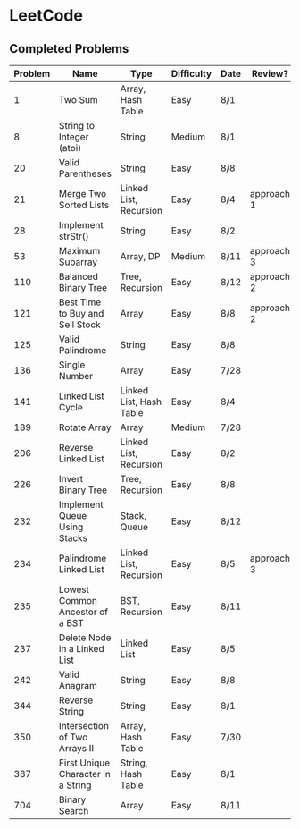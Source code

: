 # LeetCode

## Completed Problems

| Problem   | Name                               | Type                    | Difficulty | Date        | Review?    |
| --------- | ---------------------------------- | ----------------------- | ---------- | ----------- | ---------- |
| 1         | Two Sum                            | Array, Hash Table       | Easy       | 8/1         |            |
| 8         | String to Integer (atoi)           | String                  | Medium     | 8/1         |            |
| 20        | Valid Parentheses                  | String                  | Easy       | 8/8         |            |
| 21        | Merge Two Sorted Lists             | Linked List, Recursion  | Easy       | 8/4         | approach 1 |
| 28        | Implement strStr()                 | String                  | Easy       | 8/2         |            |
| 53        | Maximum Subarray                   | Array, DP               | Medium     | 8/11        | approach 3 |
| 110       | Balanced Binary Tree               | Tree, Recursion         | Easy       | 8/12        | approach 2 |
| 121       | Best Time to Buy and Sell Stock    | Array                   | Easy       | 8/8         | approach 2 |
| 125       | Valid Palindrome                   | String                  | Easy       | 8/8         |            |
| 136       | Single Number                      | Array                   | Easy       | 7/28        |            |
| 141       | Linked List Cycle                  | Linked List, Hash Table | Easy       | 8/4         |            |
| 189       | Rotate Array                       | Array                   | Medium     | 7/28        |            |
| 206       | Reverse Linked List                | Linked List, Recursion  | Easy       | 8/2         |            |
| 226       | Invert Binary Tree                 | Tree, Recursion         | Easy       | 8/8         |            |
| 232       | Implement Queue Using Stacks       | Stack, Queue            | Easy       | 8/12        |            |
| 234       | Palindrome Linked List             | Linked List, Recursion  | Easy       | 8/5         | approach 3 |
| 235       | Lowest Common Ancestor of a BST    | BST, Recursion          | Easy       | 8/11        |            |
| 237       | Delete Node in a Linked List       | Linked List             | Easy       | 8/5         |            |
| 242       | Valid Anagram                      | String                  | Easy       | 8/8         |            |
| 344       | Reverse String                     | String                  | Easy       | 8/1         |            |
| 350       | Intersection of Two Arrays II      | Array, Hash Table       | Easy       | 7/30        |            |
| 387       | First Unique Character in a String | String, Hash Table      | Easy       | 8/1         |            |
| 704       | Binary Search                      | Array                   | Easy       | 8/11        |            |